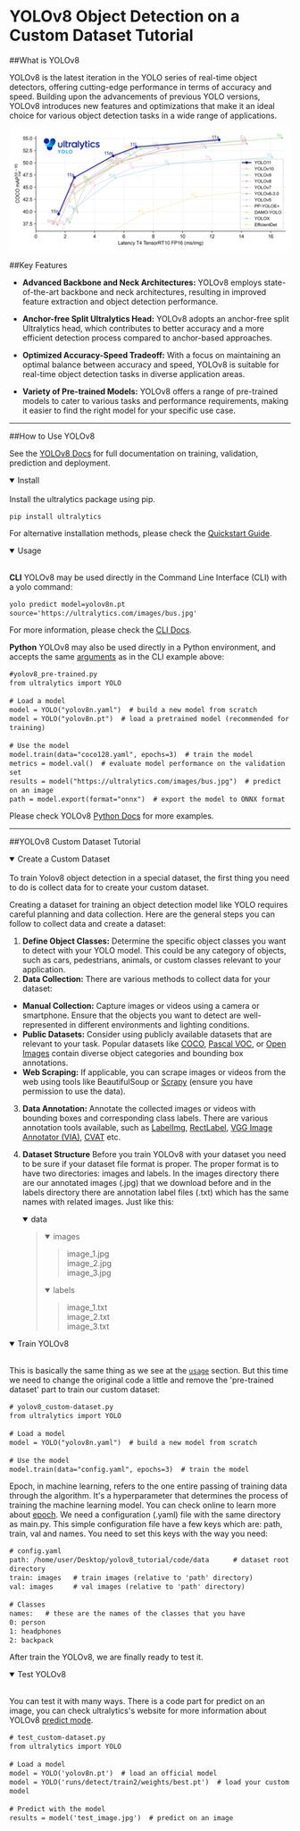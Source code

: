 # YOLOv8 Object Detection on a Custom Dataset Tutorial

##What is YOLOv8

YOLOv8 is the latest iteration in the YOLO series of real-time object detectors, offering cutting-edge performance in terms of accuracy and speed. Building upon the advancements of previous YOLO versions, YOLOv8 introduces new features and optimizations that make it an ideal choice for various object detection tasks in a wide range of applications.

![yolov8](https://raw.githubusercontent.com/ultralytics/assets/main/yolov8/yolo-comparison-plots.png)

##Key Features

- **Advanced Backbone and Neck Architectures:** YOLOv8 employs state-of-the-art backbone and neck architectures, resulting in improved feature extraction and object detection performance.
- **Anchor-free Split Ultralytics Head:** YOLOv8 adopts an anchor-free split Ultralytics head, which contributes to better accuracy and a more efficient detection process compared to anchor-based approaches.

- **Optimized Accuracy-Speed Tradeoff:** With a focus on maintaining an optimal balance between accuracy and speed, YOLOv8 is suitable for real-time object detection tasks in diverse application areas.

- **Variety of Pre-trained Models:** YOLOv8 offers a range of pre-trained models to cater to various tasks and performance requirements, making it easier to find the right model for your specific use case.

---

##How to Use YOLOv8

See the [YOLOv8 Docs](https://docs.ultralytics.com/models/yolov8/) for full documentation on training, validation, prediction and deployment.

<details open>
<summary>Install</summary>
<br>
Install the ultralytics package using pip.

```
pip install ultralytics
```

For alternative installation methods, please check the [Quickstart Guide](https://docs.ultralytics.com/quickstart/).

</details>

<details open>
<summary>Usage</summary>
<br>

**CLI**
YOLOv8 may be used directly in the Command Line Interface (CLI) with a yolo command:

```
yolo predict model=yolov8n.pt source='https://ultralytics.com/images/bus.jpg'
```

For more information, please check the [CLI Docs](hhttps://docs.ultralytics.com/usage/cli/).

**Python**
YOLOv8 may also be used directly in a Python environment, and accepts the same [arguments](https://docs.ultralytics.com/usage/cfg/) as in the CLI example above:

```
#yolov8_pre-trained.py
from ultralytics import YOLO

# Load a model
model = YOLO("yolov8n.yaml")  # build a new model from scratch
model = YOLO("yolov8n.pt")  # load a pretrained model (recommended for training)

# Use the model
model.train(data="coco128.yaml", epochs=3)  # train the model
metrics = model.val()  # evaluate model performance on the validation set
results = model("https://ultralytics.com/images/bus.jpg")  # predict on an image
path = model.export(format="onnx")  # export the model to ONNX format
```

Please check YOLOv8 [Python Docs](https://docs.ultralytics.com/usage/python/) for more examples.

</details>

---

##YOLOv8 Custom Dataset Tutorial

<details open>
<summary>Create a Custom Dataset</summary>
<br>
To train Yolov8 object detection in a special dataset, the first thing you need to do is collect data for to create your custom dataset.

Creating a dataset for training an object detection model like YOLO requires careful planning and data collection. Here are the general steps you can follow to collect data and create a dataset:

1.  **Define Object Classes:**
    Determine the specific object classes you want to detect with your YOLO model. This could be any category of objects, such as cars, pedestrians, animals, or custom classes relevant to your application.
2.  **Data Collection:**
    There are various methods to collect data for your dataset:

-  **Manual Collection:** Capture images or videos using a camera or smartphone. Ensure that the objects you want to detect are well-represented in different environments and lighting conditions.
-  **Public Datasets:** Consider using publicly available datasets that are relevant to your task. Popular datasets like [COCO](https://cocodataset.org/#home), [Pascal VOC](http://host.robots.ox.ac.uk/pascal/VOC/), or [Open Images](https://storage.googleapis.com/openimages/web/index.html) contain diverse object categories and bounding box annotations.
- **Web Scraping:** If applicable, you can scrape images or videos from the web using tools like BeautifulSoup or [Scrapy](https://scrapy.org) (ensure you have permission to use the data).

3.  **Data Annotation:**
    Annotate the collected images or videos with bounding boxes and corresponding class labels. There are various annotation tools available, such as [LabelImg](https://pypi.org/project/labelImg/), [RectLabel](https://rectlabel.com), [VGG Image Annotator (VIA)](https://www.robots.ox.ac.uk/~vgg/software/via/), [CVAT](https://www.cvat.ai) etc.

4.  **Dataset Structure**
    Before you train YOLOv8 with your dataset you need to be sure if your dataset file format is proper.
    The proper format is to have two directories: images and labels. In the images directory there are our annotated images (.jpg) that we download before and in the labels directory there are annotation label files (.txt) which has the same names with related images. Just like this:

    <details open><summary>data</summary><blockquote>
            <details open><summary>images</summary><blockquote>
            image_1.jpg <br>
            image_2.jpg <br>
            image_3.jpg <br>
            </blockquote></details>
            <details open><summary>labels</summary><blockquote>
            image_1.txt <br>
            image_2.txt <br>
            image_3.txt <br>
            </blockquote></details>
    </blockquote></details>

</details>
<details open>
<summary>Train YOLOv8</summary>
<br>

This is basically the same thing as we see at the [`usage`](#how-to-use-yolov8) section. But this time we need to change the original code a little and remove the 'pre-trained dataset' part to train our custom dataset:

```
# yolov8_custom-dataset.py
from ultralytics import YOLO

# Load a model
model = YOLO("yolov8n.yaml")  # build a new model from scratch

# Use the model
model.train(data="config.yaml", epochs=3)  # train the model

```
Epoch, in machine learning, refers to the one entire passing of training data through the algorithm. It's a hyperparameter that determines the process of training the machine learning model. You can check online to learn more about [epoch](https://www.simplilearn.com/tutorials/machine-learning-tutorial/what-is-epoch-in-machine-learning).
We need a configuration (.yaml) file with the same directory as main.py. This simple configuration file have a few keys which are: path, train, val and names. You need to set this keys with the way you need:

```
# config.yaml
path: /home/user/Desktop/yolov8_tutorial/code/data      # dataset root directory
train: images   # train images (relative to 'path' directory)
val: images     # val images (relative to 'path' directory)

# Classes
names:   # these are the names of the classes that you have
0: person
1: headphones
2: backpack

```
After train the YOLOv8, we are finally ready to test it.

</details>
<details open>
<summary>Test YOLOv8</summary>
<br>

You can test it with many ways. There is a code part for predict on an image, you can check ultralytics's website for more information about YOLOv8 [predict mode](https://docs.ultralytics.com/modes/predict/).
```
# test_custom-dataset.py
from ultralytics import YOLO

# Load a model
model = YOLO('yolov8n.pt')  # load an official model
model = YOLO('runs/detect/train2/weights/best.pt')  # load your custom model

# Predict with the model
results = model('test_image.jpg')  # predict on an image
```
</details>
